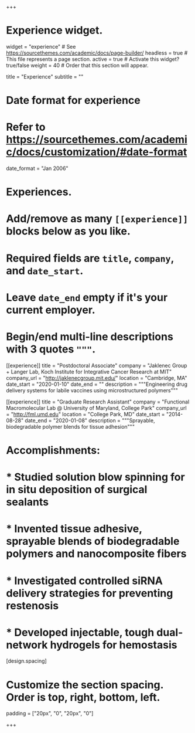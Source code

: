 +++
# Experience widget.
widget = "experience"  # See https://sourcethemes.com/academic/docs/page-builder/
headless = true  # This file represents a page section.
active = true  # Activate this widget? true/false
weight = 40  # Order that this section will appear.

title = "Experience"
subtitle = ""

# Date format for experience
#   Refer to https://sourcethemes.com/academic/docs/customization/#date-format
date_format = "Jan 2006"

# Experiences.
#   Add/remove as many `[[experience]]` blocks below as you like.
#   Required fields are `title`, `company`, and `date_start`.
#   Leave `date_end` empty if it's your current employer.
#   Begin/end multi-line descriptions with 3 quotes `"""`.
[[experience]]
  title = "Postdoctoral Associate"
  company = "Jaklenec Group + Langer Lab, Koch Institute for Integrative Cancer Research at MIT"
  company_url = "http://jaklenecgroup.mit.edu/"
  location = "Cambridge, MA"
  date_start = "2020-01-10"
  date_end = ""
  description = """Engineering drug delivery systems for labile vaccines using microstructured polymers"""

[[experience]]
  title = "Graduate Research Assistant"
  company = "Functional Macromolecular Lab @ University of Maryland, College Park"
  company_url = "http://fml.umd.edu"
  location = "College Park, MD"
  date_start = "2014-08-28"
  date_end = "2020-01-08"
  description = """Sprayable, biodegradable polymer blends for tissue adhesion"""
#  Accomplishments:
#  
#  * Studied solution blow spinning for in situ deposition of surgical sealants
#  * Invented tissue adhesive, sprayable blends of biodegradable polymers and nanocomposite fibers
#  * Investigated controlled siRNA delivery strategies for preventing restenosis
#  * Developed injectable, tough dual-network hydrogels for hemostasis
  
  
[design.spacing]
  # Customize the section spacing. Order is top, right, bottom, left.
  padding = ["20px", "0", "20px", "0"]  

+++
